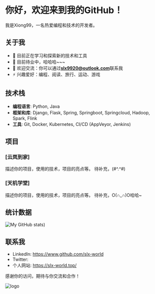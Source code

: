 # 你好，欢迎来到我的GitHub！

我是Xiong99，一名热爱编程和技术的开发者。

## 关于我

- 🌱 目前正在学习和探索新的技术和工具
- 💼 目前待业中，哈哈哈~~~
- 💬 欢迎交流：你可以通过**slx9920@outlook.com**联系我
- ⚡ 兴趣爱好：编程、阅读、旅行、运动、游戏

## 技术栈

- **编程语言**: Python, Java
- **框架和库**: Django, Flask, Spring, Springboot, Springcloud, Hadoop, Spark, Flink
- **工具**: Git, Docker, Kubernetes, CI/CD (AppVeyor, Jenkins)

## 项目

### [云岚到家]
描述你的项目，使用的技术，项目的亮点等。
待补充，(#^.^#)

### [天机学堂]
描述你的项目，使用的技术，项目的亮点等。
待补充，O(∩_∩)O哈哈~

## 统计数据
![My GitHub stats](https://github-readme-stats.vercel.app/api?username=slx-world))

## 联系我

- LinkedIn: https://www.github.com/slx-world
- Twitter: 
- 个人网站: https://slx-world.top/

感谢你的访问，期待与你交流和合作！

![logo](https://github.com/user-attachments/assets/70b78904-7be3-4170-9f35-ed9be4d395c2)

